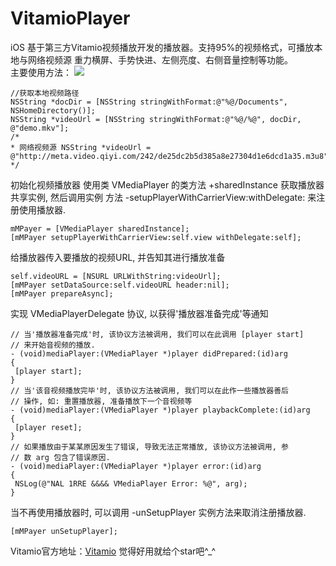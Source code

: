 # VitamioPlayer
iOS 基于第三方Vitamio视频播放开发的播放器。支持95%的视频格式，可播放本地与网络视频源 重力横屏、手势快进、左侧亮度、右侧音量控制等功能。<br>主要使用方法：
![](https://github.com/chenXming/VitamioPlayer/raw/master/VitamioPlayer.gif)  

```OC
//获取本地视频路径
NSString *docDir = [NSString stringWithFormat:@"%@/Documents", NSHomeDirectory()];
NSString *videoUrl = [NSString stringWithFormat:@"%@/%@", docDir, @"demo.mkv"];
/*
* 网络视频源 NSString *videoUrl = @"http://meta.video.qiyi.com/242/de25dc2b5d385a8e27304d1e6dcd1a35.m3u8"
*/
```
初始化视频播放器 使用类 VMediaPlayer 的类方法 +sharedInstance 获取播放器共享实例, 然后调用实例 方法 -setupPlayerWithCarrierView:withDelegate: 来注册使用播放器.
```OC
mMPayer = [VMediaPlayer sharedInstance];
[mMPayer setupPlayerWithCarrierView:self.view withDelegate:self];
```
  给播放器传入要播放的视频URL, 并告知其进行播放准备
  ```OC
  self.videoURL = [NSURL URLWithString:videoUrl];
  [mMPayer setDataSource:self.videoURL header:nil];
  [mMPayer prepareAsync];
  ```
   实现 VMediaPlayerDelegate 协议, 以获得'播放器准备完成'等通知
   ```
   // 当'播放器准备完成'时, 该协议方法被调用, 我们可以在此调用 [player start]
// 来开始音视频的播放.
- (void)mediaPlayer:(VMediaPlayer *)player didPrepared:(id)arg
{
    [player start];
}
// 当'该音视频播放完毕'时, 该协议方法被调用, 我们可以在此作一些播放器善后
// 操作, 如: 重置播放器, 准备播放下一个音视频等
- (void)mediaPlayer:(VMediaPlayer *)player playbackComplete:(id)arg
{
    [player reset];
}
// 如果播放由于某某原因发生了错误, 导致无法正常播放, 该协议方法被调用, 参
// 数 arg 包含了错误原因.
- (void)mediaPlayer:(VMediaPlayer *)player error:(id)arg
{
    NSLog(@"NAL 1RRE &&&& VMediaPlayer Error: %@", arg);
}
```
当不再使用播放器时, 可以调用 -unSetupPlayer 实例方法来取消注册播放器.
```OC
[mMPayer unSetupPlayer];
```
Vitamio官方地址：[Vitamio](https://www.vitamio.org/Download) 觉得好用就给个star吧^_^
